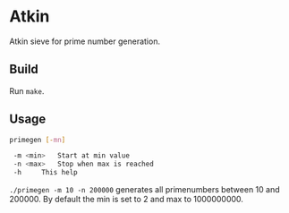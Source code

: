 # Atkin
Atkin sieve for prime number generation.

## Build

Run `make`. 

## Usage

```bash
primegen [-mn]

 -m <min>	Start at min value
 -n <max>	Stop when max is reached
 -h		This help
```

`./primegen -m 10 -n 200000` generates all primenumbers between 10 and 200000. By default the min is set to 2 and max to 1000000000.
